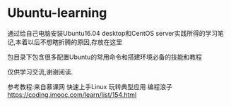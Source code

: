 # Ubuntu-learning

通过给自己电脑安装Ubuntu16.04 desktop和CentOS server实践所得的学习笔记,本着以后不想瞎折腾的原因,存放在这里

包目录下包含很多配置Ubuntu的常用命令和搭建环境必备的技能和教程

仅供学习交流,谢谢阅读.

参考教程:来自慕课网
快速上手Linux 玩转典型应用 编程浪子
https://coding.imooc.com/learn/list/154.html
